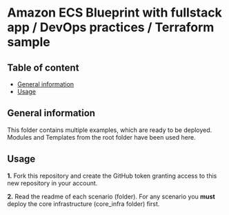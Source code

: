 # Amazon ECS Blueprint with fullstack app / DevOps practices / Terraform sample

## Table of content

   * [General information](#general-information)
   * [Usage](#usage)

## General information

This folder contains multiple examples, which are ready to be deployed. Modules and Templates from the root folder have been used here.

## Usage

**1.** Fork this repository and create the GitHub token granting access to this new repository in your account.

**2.** Read the readme of each scenario (folder). For any scenario you **must** deploy the core infrastructure (core_infra folder) first.
